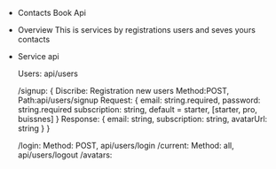 - Contacts Book Api

- Overview
  This is services by registrations users and seves yours contacts

- Service api

  Users: api/users

  /signup: {
  Discribe: Registration new users
  Method:POST,
  Path:api/users/signup
  Request: {
  email: string.required,
  password: string.required
  subscription: string, default = starter, [starter, pro, buissnes]
  }
  Response: {
  email: string,
  subscription: string,
  avatarUrl: string
  }
  }

  /login: Method: POST, api/users/login
  /current: Method: all, api/users/logout
  /avatars:
